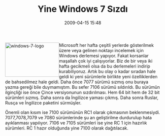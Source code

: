 ﻿---
layout: post
title: Yine Windows 7 S&#305;zd&#305;
date: 2009-04-15 15:48
comments: true
categories: []
---
<p><img style="border-bottom: 0px; border-left: 0px; display: inline; margin-left: 0px; border-top: 0px; margin-right: 0px; border-right: 0px" title="windows-7-logo" border="0" alt="windows-7-logo" align="left" src="http://onurbaykal.com.tr/wp-content/uploads/2009/04/windows7logo.jpg" width="175" height="111" /> Microsoft her hafta çeşitli yerlerde gösterilmek üzere veya gelinen noktayı incelemek için Windows derlemesi yapıyor. Fakat korsanlar maşallah çok iyi çalışıyorlar. Biz de bir veya iki hafta gecikmeli olsa da bu derlemeleri indirip kurabiliyoruz. Artık bu olay o kadar sıradan hale geldi ki yeni sürümlerle birlikte yeni özelliklerden de bahsedilmez hale geldi. Daha önce 7077 sürümü sızmış onu buraya yazma gereği bile duymamıştım. Bu sefer 7106 sürümü sıldırıldı. Bu sürümün ilginçliği ise önce Çince versiyonunun sızdırılması. Hem 64 bit hem de 32 bit sürümleri sızmış. Daha sonra da İngilizce yaması çıkmış. Daha sonra Ruslar, Rusça ve İngilizce paketini sürmüşler. </p>  <p>Önemli olan kısım ise 7100 sürümünün RC1 olarak çıkmasının beklenmesiydi. 7077,7078,7079 ve 7080 sürümlerinde şu an geliştirilme durdurulup hata ayıklanması yapılıyor. 7106 ve 7105 sürümleri ise yine RC 1 için hazırlık sürümleri. RC 1 hazır olduğunda yine 7100 olarak dağıtılacak. </p>
